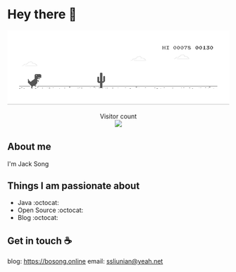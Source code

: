 # Hey there :wave:

<img src="https://raw.githubusercontent.com/dislazy/dislazy/main/dino.gif" alt="Hello world">

<p align="center"> 
  Visitor count<br>
  <img src="https://profile-counter.glitch.me/dislazy/count.svg" />
</p>

## About me

I'm Jack Song


## Things I am passionate about

- Java :octocat:
- Open Source :octocat:
- Blog :octocat:

## Get in touch :coffee:

blog: https://bosong.online
email: ssliunian@yeah.net


